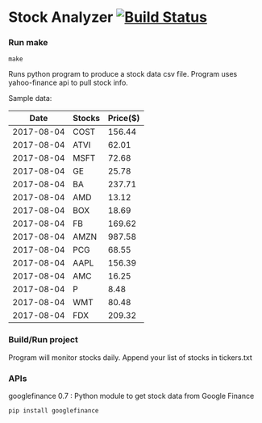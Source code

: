 # Stock Analyzer [![Build Status](https://travis-ci.org/ogoyal/StockAnalyzer.svg?branch=master)](https://travis-ci.org/ogoyal/StockAnalyzer)

### Run make
```
make
```

Runs python program to produce a stock data csv file. Program uses yahoo-finance api to pull stock info.

Sample data:

| Date| Stocks| Price($) | 
| --- | --- | ---  | 
| 2017-08-04| COST| 156.44 | 
| 2017-08-04| ATVI| 62.01 | 
| 2017-08-04| MSFT| 72.68 | 
| 2017-08-04| GE| 25.78 | 
| 2017-08-04| BA| 237.71 | 
| 2017-08-04| AMD| 13.12 | 
| 2017-08-04| BOX| 18.69 | 
| 2017-08-04| FB| 169.62 | 
| 2017-08-04| AMZN| 987.58 | 
| 2017-08-04| PCG| 68.55 | 
| 2017-08-04| AAPL| 156.39 | 
| 2017-08-04| AMC| 16.25 | 
| 2017-08-04| P| 8.48 | 
| 2017-08-04| WMT| 80.48 | 
| 2017-08-04| FDX| 209.32 | 

### Build/Run project

Program will monitor stocks daily. Append your list of stocks in tickers.txt

### APIs
googlefinance 0.7 : Python module to get stock data from Google Finance

```
pip install googlefinance
```

